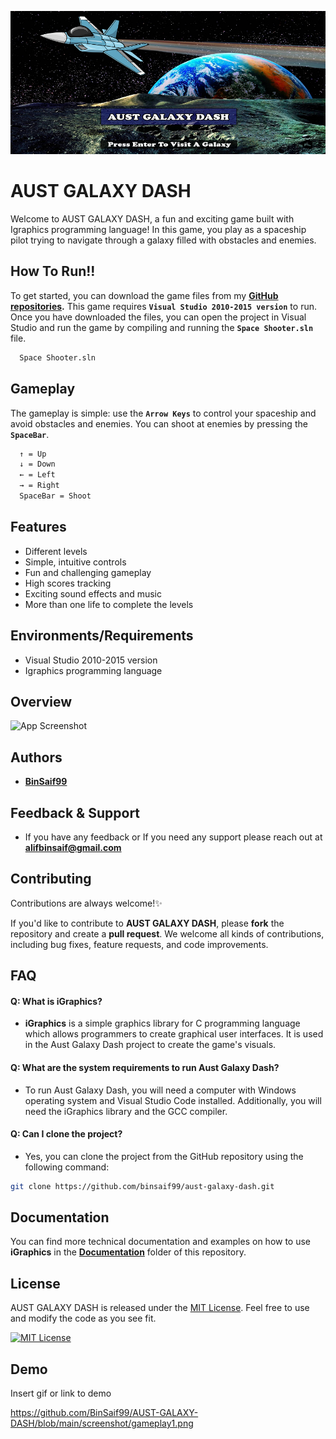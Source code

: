 
![Logo](https://github.com/BinSaif99/AUST-GALAXY-DASH/blob/main/screenshot/logo.png)


# AUST GALAXY DASH

Welcome to AUST GALAXY DASH, a fun and exciting game built with Igraphics programming language! In this game, you play as a spaceship pilot trying to navigate through a galaxy filled with obstacles and enemies.
## How To Run!!

To get started, you can download the game files from my **[GitHub repositories](https://github.com/BinSaif99?tab=repositories).** This game requires **`Visual Studio 2010-2015 version`** to run. Once you have downloaded the files, you can open the project in Visual Studio and run the game by compiling and running the **`Space Shooter.sln`** file.

```bash
  Space Shooter.sln
```


## Gameplay

The gameplay is simple: use the **`Arrow Keys`** to control your spaceship and avoid obstacles and enemies. You can shoot at enemies by pressing the **`SpaceBar`**. 

```bash
  ↑ = Up
  ↓ = Down
  ← = Left
  → = Right
  SpaceBar = Shoot
```
    
## Features

- Different levels
- Simple, intuitive controls
- Fun and challenging gameplay
- High scores tracking
- Exciting sound effects and music
- More than one life to complete the levels


## Environments/Requirements

- Visual Studio 2010-2015 version
- Igraphics programming language


## Overview 

![App Screenshot](https://via.placeholder.com/468x300?text=App+Screenshot+Here)


## Authors

- **[BinSaif99](https://github.com/BinSaif99)**


## Feedback & Support

- If you have any feedback or If you need any support please reach out at **alifbinsaif@gmail.com**



## Contributing

Contributions are always welcome!✨

If you'd like to contribute to **AUST GALAXY DASH**, please **fork** the repository and create a **pull request**. We welcome all kinds of contributions, including bug fixes, feature requests, and code improvements.



## FAQ

#### Q: What is **iGraphics**?

- **iGraphics** is a simple graphics library for C programming language which allows programmers to create graphical user interfaces. It is used in the Aust Galaxy Dash project to create the game's visuals.

#### Q: What are the system requirements to run Aust Galaxy Dash?

- To run Aust Galaxy Dash, you will need a computer with Windows operating system and Visual Studio Code installed. Additionally, you will need the iGraphics library and the GCC compiler.

#### Q: Can I clone the project?

- Yes, you can clone the project from the GitHub repository using the following command:
```bash
git clone https://github.com/binsaif99/aust-galaxy-dash.git
```
## Documentation
You can find more technical documentation and examples on how to use **iGraphics** in the **[Documentation](https://github.com/BinSaif99/AUST-GALAXY-DASH/tree/main/Documentation/igraphics(2017))** folder of this repository.



<!-- ## Badges

[![wakatime](https://wakatime.com/badge/user/0a093f9a-51c9-4892-8ac1-1c52ad5136a8/project/f4d39c7f-7a5a-4a17-a222-2745203323c9.svg)](https://wakatime.com/badge/user/0a093f9a-51c9-4892-8ac1-1c52ad5136a8/project/f4d39c7f-7a5a-4a17-a222-2745203323c9)


<a target="_blank" href="https://github.com/BinSaif99/AUST-GALAXY-DASH/graphs/contributors"><img src="https://img.shields.io/badge/all_contributors-3-orange.svg?style=flat-square" alt="release"/></a>



<a target="_blank" href="https://github.com/BinSaif99/AUST-GALAXY-DASH/network/members"><img src="https://img.shields.io/github/forks/piru72/AUST_BUDDY" alt="forks"/></a>

<a target="_blank" href="https://github.com/BinSaif99/AUST-GALAXY-DASH/stargazers"><img src="https://img.shields.io/github/stars/piru72/AUST_BUDDY" alt="stars"/></a>

<a target="_blank" href="https://github.com/BinSaif99/AUST-GALAXY-DASH/issues"><img src="https://img.shields.io/github/issues/binsaif99/AUST-GALAXY-DASH" alt="issues"/></a> -->


## License

AUST GALAXY DASH is released under the [MIT License](https://choosealicense.com/licenses/mit/). Feel free to use and modify the code as you see fit.

[![MIT License](https://img.shields.io/badge/License-MIT-purple.svg)](https://choosealicense.com/licenses/mit/)


## Demo

Insert gif or link to demo

https://github.com/BinSaif99/AUST-GALAXY-DASH/blob/main/screenshot/gameplay1.png